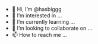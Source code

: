 - 👋 Hi, I’m @hasbiggg
- 👀 I’m interested in ...
- 🌱 I’m currently learning ...
- 💞️ I’m looking to collaborate on ...
- 📫 How to reach me ...

<!---
hasbiggg/hasbiggg is a ✨ special ✨ repository because its `README.md` (this file) appears on your GitHub profile.
You can click the Preview link to take a look at your changes.
--->
